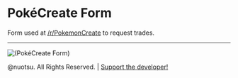 # PokéCreate Form
Form used at [/r/PokemonCreate](https://www.reddit.com/r/PokemonCreate/) to request trades.

---

![(PokéCreate Form)](https://i.imgur.com/9RlkcDl.png)

@nuotsu. All Rights Reserved. | [Support the developer!](https://paypal.me/nuotsu)
